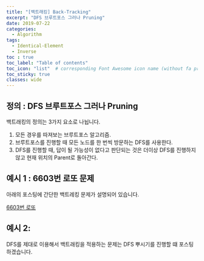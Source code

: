 ```yaml
---
title: "[백트래킹] Back-Tracking"
excerpt: "DFS 브루트포스 그러나 Pruning"
date: 2019-07-22
categories:
  - Algorithm
tags:
  - Identical-Element
  - Inverse
toc : true
toc_label: "Table of contents"
toc_icon: "list"  # corresponding Font Awesome icon name (without fa prefix)
toc_sticky: true
classes: wide  
---
```


## 정의 : DFS 브루트포스 그러나 Pruning

백트래킹의 정의는 3가지 요소로 나뉩니다.

1. 모든 경우를 따져보는 브루트포스 알고리즘.
2. 브루트포스를 진행할 때 모든 노드를 한 번씩 방문하는 DFS를 사용한다.
3. DFS를 진행할 때, 답이 될 가능성이 없다고 판단되는 것은 더이상 DFS를 진행하지 않고 현재 위치의 Parent로 돌아간다.  

## 예시 1 : 6603번 로또 문제

아래의 포스팅에 간단한 백트레킹 문제가 설명되어 있습니다.  

[6603번 로또]()  

## 예시 2:

DFS를 제대로 이용해서 백트래킹을 적용하는 문제는 DFS 뿌시기를 진행할 떄 포스팅하겠습니다.  

